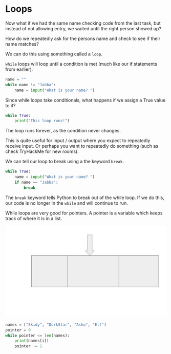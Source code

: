 # Loops

Now what if we had the same name checking code from the last task, but instead of not allowing entry, we waited until the right person showed up?

How do we repeatedly ask for the persons name and check to see if their name matches?

We can do this using something called a `loop`.

`while` loops will loop until a condition is met \(much like our if statements from earlier\).

```python
name = ""
while name != "Jabba":
    name = input("What is your name? ")
```

Since while loops take conditionals, what happens if we assign a True value to it?

```python
while True:
    print("This loop runs!")
```

The loop runs forever, as the condition never changes.

This is quite useful for input / output where you expect to repeatedly receive input. Or perhaps you want to repeatedly do something \(such as check TryHackMe for new rooms\).

We can tell our loop to break using a the keyword `break`.

```python
while True:
    name = input("What is your name? ")
    if name == "Jabba":
        break
```

The `break` keyword tells Python to break out of the while loop. If we do this, our code is no longer in the `while` and will continue to run.

While loops are very good for pointers. A pointer is a variable which keeps track of where it is in a list.

![](../.gitbook/assets/image%20%289%29.png)

```python
names = ["Skidy", "DorkStar", "Ashu", "Elf"]
pointer = 0
while pointer <= len(names):
    print(names[i])
    pointer += 1
```

